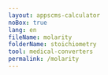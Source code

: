 ```yaml
---
layout: appscms-calculator
noBox: true
lang: en
fileName: molarity
folderName: stoichiometry
tool: medical-converters
permalink: /molarity
---
```

